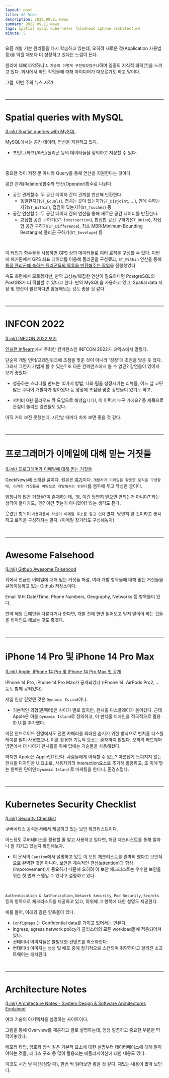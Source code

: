 ```yaml
---
layout: post
title: #2 News
description: 2022.09.11 News
summary: 2022.09.11 News
tags: spatial mysql kubernetes falsehood iphone architecture
minute: 5
---
```


요즘 개발 기본 원리들을 다시 학습하고 있는데, 오히려 새로운 것(Application 사용법 등)을 익힐 때보다 더 성장하고 있다는 느낌이 든다.

원리에 대해 파악하니 `A 기술이 이렇게 구현됬었겠구나`하며 일종의 지식적 쾌락(?)을 느끼고 있다. 회사에서 하던 작업들에 대해 아이디어가 떠오르기도 하고 말이다.

그럼, 이번 주의 뉴스 시작!

<br/>

---



# Spatial queries with MySQL

[(Link) Spatial queries with MySQL](https://www.endpointdev.com/blog/2021/03/spatial-queries-with-mysql/)

MySQL에서는 공간 데이터, 연산을 지원하고 있다. 
- 포인트(좌표)/라인/폴리곤 등의 데이터들을 정의하고 저장할 수 있다.

<br/>

중요한 것이 저장 뿐 아니라 Query를 통해 연산을 지원한다는 것이다.

공간 관계(Relation)함수와 연산(Operator)함수로 나뉜다.
- 공간 관계함수: 두 공간 데이터 간의 관계를 연산해 반환한다.
  - 동일한지?(`ST_Equals`), 겹치는 곳이 있는지?(`ST_Disjoint`, ...), 안에 속하는지?(`ST_Within`), 접점이 있는지?(`ST_Touches`) 등
- 공간 연산함수: 두 공간 데이터 간의 연산을 통해 새로운 공간 데이터를 반환한다.
  - 교집합 공간 구하기(`ST_Intersection`), 합집합 공간 구하기(`ST_Union`), 차집합 공간 구하기(`ST_Difference`), 최소 MBR(Minimum Bounding Rectangle) 폴리곤 구하기(`ST_Envelope`) 등

<br/>

이 타입과 함수들을 사용하면 GPS 상의 데이터들로 여러 로직을 구성할 수 있다. 
이번에 해커톤에서 GPS 좌표 데이터를 이용해 폴리곤을 구성했고, `ST_Within` 연산을 통해 [특정 폴리곤에 속하는 폴리곤들의 목록을 반환해주는 작업](https://github.com/Hurry-Pizza/Mine-Server/blob/master/src/main/java/com/hurrypizza/mine/domain/path/PathRouteRepository.java#L35)을 진행했었다.

속도 측면에서 모르겠지만, 만약 고성능/복잡한 연산이 필요하다면 PostgreSQL의 PostGIS가 더 적합할 수 있다고 한다. 만약 MySQL을 사용하고 있고, Spatial data 저장 및 연산이 필요하다면 활용해보는 것도 좋을 것 같다.

<br/>

---

# INFCON 2022

[(Link) INFCON 2022 보기](https://www.inflearn.com/course/infcon2022)


[인프런 Inflearn](https://www.inflearn.com/)에서 주최한 컨퍼런스인 INFCON 2022가 코엑스에서 열렸다.

단순히 개발 언어/프레임워크에 초점을 맞춘 것이 아니라 '성장'에 초점을 맞춘 듯 했다. 그래서 그런지 가볍게 볼 수 있는? 또 다른 컨퍼런스에서 볼 수 없던? 강연들이 있어서 보기 좋았다.

- 성공하는 스터디를 만드는 10가지 방법, 나와 팀을 성장시키는 리뷰들, 어느 날 고민 많은 주니어 개발자가 찾아왔다 등 성장에 초점을 맞춘 강연들이 있기도 하고,

- 서버비 0원 클라우드 큐 도입으로 해냈습니다!, 이 이력서 누구 거에요? 등 제목으로 관심이 쏠리는 강연들도 있다.

아직 거의 보진 못했는데, 시간날 때마다 차차 보면 좋을 것 같다.

<br/>

---

# 프로그래머가 이메일에 대해 믿는 거짓들

[(Link) 프로그래머가 이메일에 대해 믿는 거짓들](https://news.hada.io/topic?id=7332&utm_source=slack&utm_medium=bot&utm_campaign=T012P6ABDHQ)

GeekNews에 소개된 글이다. 원본은 [여기](https://beesbuzz.biz/code/439-Falsehoods-programmers-believe-about-email)이다. `개발자가 이메일을 활용한 로직을 구성할 때, 이러한 거짓들을 바탕으로 개발해서는 안된다`를 염두에 두고 작성한 글이다. 

엄청나게 많은 거짓들?이 존재하는데, '엥, 이건 당연히 믿으면 안되는거 아니야?'라는 생각이 들다가도, '엥? 이건 맞는거 아니였어?'라는 생각도 든다.

웃겼던 항목이 `사용자들이 자신이 이메일 주소를 알고 있다` 였다. 당연히 알 것이라고 생각하고 로직을 구성하지는 말자. (이메일 찾기라도 구성해놓자)

<br/>

---

# Awesome Falsehood

[(Link) Github Awesome Falsehood](https://github.com/kdeldycke/awesome-falsehood)



위에서 언급한 이메일에 대해 믿는 거짓들 처럼, 여러 개발 항목들에 대해 믿는 거짓들을 큐레이팅하고 있는 Github 저장소이다.

Email 부터 Date/Time, Phone Numbers, Geography, Networks 등 항목들이 있다. 

만약 해당 도메인을 다룬다거나 한다면, 개발 전에 한번 읽어보고 믿지 말아야 하는 것들을 리마인드 해보는 것도 좋겠다.

<br/>


---

# iPhone 14 Pro 및 iPhone 14 Pro Max

[(Link) Apple, iPhone 14 Pro 및 iPhone 14 Pro Max 첫 공개](https://www.apple.com/kr/newsroom/2022/09/apple-debuts-iphone-14-pro-and-iphone-14-pro-max/)

IPhone 14 Pro, IPhone 14 Pro Max가 공개되었다 (IPhone 14, AirPods Pro2, ... 등도 함께 공되었다).

제일 인상 깊었던 것은 `Dynamic Island`이다.

- 기본적인 외형(폼팩터)은 차이가 별로 없지만, 펀치홀 디스플레이가 들어갔다. 근데 Apple은 이를 `Dynamic Island`로 정의하고, 이 펀치홀 디자인을 적극적으로 활용한 UI를 추가했다.


이전 안드로이드 진영에서도 전면 카메라를 최대한 숨기기 위한 방식으로 펀치홀 디스플레이를 많이 사용했으나, 이를 활용한 기능적 요소는 존재하지 않았다. 오히려 하드웨어 방면에서 더 나아가 펀치홀을 아예 없애는 기술들을 사용해왔다.

하지만 Apple은 Apple인가보다. 사람들에게 어색할 수 있는? 아름답게 느껴지지 않는 펀치홀 디자인을 UI요소로, 사용자와의 Interaction요소로 추가해 활용하고, 또 이에 맞는 완벽한 단어인 `Dynamic Island` 로 마케팅을 한다니. 존경스럽다.

<br/>

---

# Kubernetes Security Checklist

[(Link) Security Checklist](https://kubernetes.io/docs/concepts/security/security-checklist/)

쿠버네티스 공식문서에서 제공하고 있는 보안 체크리스트이다.

어느정도 쿠버네티스를 활용할 줄 알고 사용하고 있다면, 해당 체크리스트를 통해 얼마나 잘 지키고 있는지 확인해보자.

- 이 문서의 `Caution`에서 설명하고 있듯 이 보안 체크리스트를 완벽히 했다고 보안적으로 완벽한 것은 아니다. 보안은 계속적인 관심(attention)과 향상(imporovement)가 중요하기 때문에 오히려 이 보안 체크리스트는 우수한 보안을 위한 첫 번째 스텝일 수 있다고 설명하고 있다.

<br/>

`Authentication & Authorization`, `Network Security`, `Pod Security`, `Secrets` 등의 항목으로 체크리스트를 제공하고 있고, 하위에 그 항목에 대한 설명도 제공한다.


예를 들어, 아래와 같은 항목들이 있다.

- `ConfigMaps` 는 Confidential data를 가지고 있어서는 안된다.
- Ingress, egress network policy가 클러스터의 모든 workload들에 적용되어져 있다.
- 컨테이너 이미지들은 불필요한 컨텐츠를 최소화한다.
- 컨테이너 이미지는 생성 및 배포 중에 정기적으로 스캔되며 취약하다고 알려진 소프트웨어는 패치된다.

<br/>

---

# Architecture Notes

[(Link) Architecture Notes - System Design & Software Architectures Explained](https://architecturenotes.co/)

여러 기술의 아키텍처를 설명하는 사이트이다.

그림을 통해 Overview를 제공하고 글로 설명하는데, 엄청 깔끔하고 중요한 부분만 딱 적어놓았다.


메모리 타입, 암호화 방식 같은 기본적 요소에 대한 설명부터 데이터베이스에 대해 알아야하는 것들, 레디스 구조 등 많이 활용되는 애플리케이션에 대한 내용도 있다.


이것도 시간 날 때(심심할 때), 한번 씩 읽어보면 좋을 것 같다. 재밌는 내용이 많아 보인다.

<br/>
